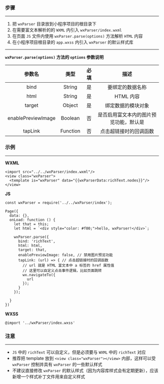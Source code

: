 ### 步骤

---

1. 把 `wxParser` 目录放到小程序项目的根目录下
2. 在需要富文本解析的的 `WXML` 内引入 `wxParser/index.wxml`
3. 在页面 `JS` 文件内使用 `wxParser.parse(options)` 方法解析 `HTML` 内容
4. 在小程序项目根目录的 `app.wxss` 内引入 `wxParser` 的默认样式库

---

**`wxParser.parse(options)` 方法的 `options` 参数说明**

| 参数名 | 类型   | 必填 |描述 |
| :---:  | :----: | :----: |:----: |
| bind | String | 是 | 要绑定的数据名称 |
| html | String | 是 | HTML 内容 |
| target | Object | 是 | 绑定数据的模块对象 |
| enablePreviewImage | Boolean | 否 | 是否启用富文本内的图片预览功能，默认是 |
| tapLink | Function | 否 | 点击超链接时的回调函数 |

### 示例

---

**WXML**

```
<import src="../../wxParser/index.wxml"/>
<view class="wxParser">
  <template is="wxParser" data="{{wxParserData:richText.nodes}}"/>
</view>
```

**JS**

```
const wxParser = require('../../wxParser/index');

Page({
  data: {},
  onLoad: function () {
    let that = this;
    let html = `<div style="color: #f00;">hello, wxParser!</div>`;

    wxParser.parse({
      bind: 'richText',
      html: html,
      target: that,
      enablePreviewImage: false, // 禁用图片预览功能
      tapLink: (url) => { // 点击超链接时的回调函数
        // url 就是 HTML 富文本中 a 标签的 href 属性值
        // 这里可以自定义点击事件逻辑，比如页面跳转
        wx.navigateTo({
          url
        });
      }
    });

  }
})
```

**WXSS**

```
@import '../wxParser/index.wxss'
```

### 注意

---

- `JS` 中的 `richText` 可以自定义，但是必须要与 `WXML` 中的 `richText` 对应
- 推荐把 template 放到 `<view class="wxParser"></view>` 内部，这样可以受 `wxParser` 控制并具有 `wxParser` 的一些默认样式
- 不建议直接修改 `wxParser` 的默认样式（因为内容库样式会有定期更新），应该新增一个样式补丁文件用来自定义样式

